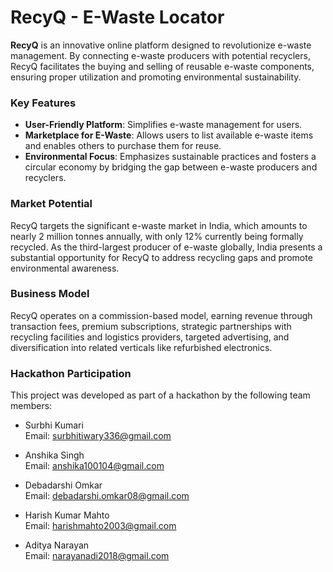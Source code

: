 # RecyQ - E-Waste Locator

**RecyQ** is an innovative online platform designed to revolutionize e-waste management. By connecting e-waste producers with potential recyclers, RecyQ facilitates the buying and selling of reusable e-waste components, ensuring proper utilization and promoting environmental sustainability.

### Key Features
- **User-Friendly Platform**: Simplifies e-waste management for users.
- **Marketplace for E-Waste**: Allows users to list available e-waste items and enables others to purchase them for reuse.
- **Environmental Focus**: Emphasizes sustainable practices and fosters a circular economy by bridging the gap between e-waste producers and recyclers.

### Market Potential
RecyQ targets the significant e-waste market in India, which amounts to nearly 2 million tonnes annually, with only 12% currently being formally recycled. As the third-largest producer of e-waste globally, India presents a substantial opportunity for RecyQ to address recycling gaps and promote environmental awareness.

### Business Model
RecyQ operates on a commission-based model, earning revenue through transaction fees, premium subscriptions, strategic partnerships with recycling facilities and logistics providers, targeted advertising, and diversification into related verticals like refurbished electronics.

### Hackathon Participation
This project was developed as part of a hackathon by the following team members:

- Surbhi Kumari  
  Email: surbhitiwary336@gmail.com

- Anshika Singh  
  Email: anshika100104@gmail.com

- Debadarshi Omkar  
  Email: debadarshi.omkar08@gmail.com

- Harish Kumar Mahto  
  Email: harishmahto2003@gmail.com

- Aditya Narayan  
  Email: narayanadi2018@gmail.com
